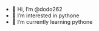 - 👋 Hi, I’m @dodo262
- 👀 I’m interested in pythone
- 🌱 I’m currently learning pythone
<!---
dodo262/dodo262 is a ✨ special ✨ repository because its `README.md` (this file) appears on your GitHub profile.
You can click the Preview link to take a look at your changes.
--->
